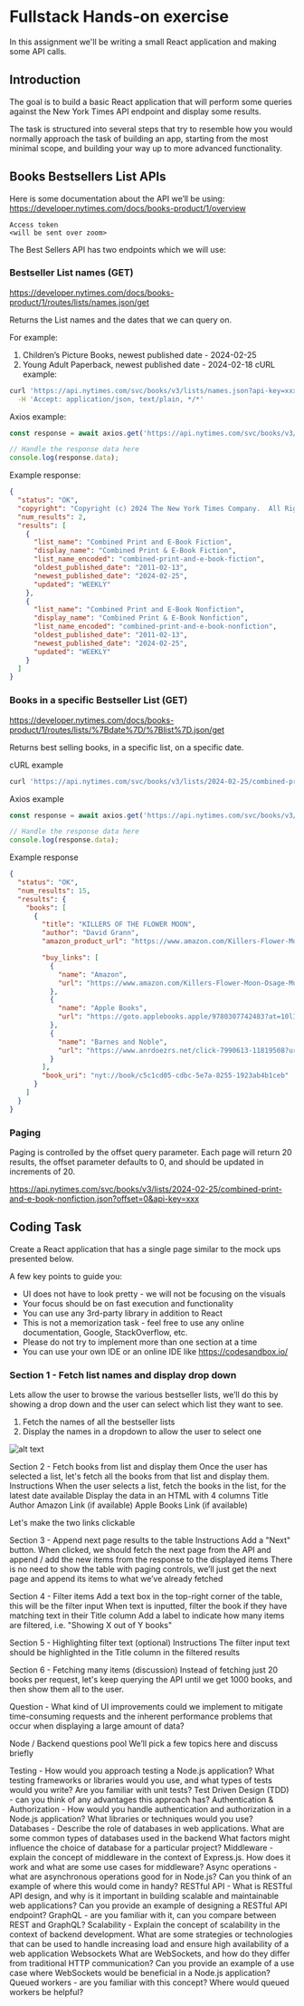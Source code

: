 # Fullstack Hands-on exercise
In this assignment we'll be writing a small React application and making some API calls.

## Introduction 
The goal is to build a basic React application that will perform some queries against the New York Times API endpoint and display some results. 
 
The task is structured into several steps that try to resemble how you would normally approach the task of building an app, starting from the most minimal scope, and building your way up to more advanced functionality. 

## Books Bestsellers List APIs
Here is some documentation about the API we’ll be using:
https://developer.nytimes.com/docs/books-product/1/overview


```
Access token
<will be sent over zoom>
```

The Best Sellers API has two endpoints which we will use:

### Bestseller List names (GET)
https://developer.nytimes.com/docs/books-product/1/routes/lists/names.json/get


Returns the List names and the dates that we can query on. 

For example:

1. Children’s Picture Books, newest published date - 2024-02-25
1. Young Adult Paperback, newest published date - 2024-02-18
cURL example:

```bash
curl 'https://api.nytimes.com/svc/books/v3/lists/names.json?api-key=xxx' \
  -H 'Accept: application/json, text/plain, */*'
```


Axios example:
```javascript
const response = await axios.get('https://api.nytimes.com/svc/books/v3/lists/names.json?api-key=xxx')

// Handle the response data here
console.log(response.data);
```

Example response:

```json
{
  "status": "OK",
  "copyright": "Copyright (c) 2024 The New York Times Company.  All Rights Reserved.",
  "num_results": 2,
  "results": [
    {
      "list_name": "Combined Print and E-Book Fiction",
      "display_name": "Combined Print & E-Book Fiction",
      "list_name_encoded": "combined-print-and-e-book-fiction",
      "oldest_published_date": "2011-02-13",
      "newest_published_date": "2024-02-25",
      "updated": "WEEKLY"
    },
    {
      "list_name": "Combined Print and E-Book Nonfiction",
      "display_name": "Combined Print & E-Book Nonfiction",
      "list_name_encoded": "combined-print-and-e-book-nonfiction",
      "oldest_published_date": "2011-02-13",
      "newest_published_date": "2024-02-25",
      "updated": "WEEKLY"
    }
  ]
}
```

### Books in a specific Bestseller List (GET)
https://developer.nytimes.com/docs/books-product/1/routes/lists/%7Bdate%7D/%7Blist%7D.json/get


Returns best selling books, in a specific list, on a specific date.

cURL example
```bash
curl 'https://api.nytimes.com/svc/books/v3/lists/2024-02-25/combined-print-and-e-book-nonfiction.json?offset=0&api-key=xxx' 
```

Axios example
```javascript
const response = await axios.get('https://api.nytimes.com/svc/books/v3/lists/2024-02-25/combined-print-and-e-book-nonfiction.json?api-key=xxx&offset=0');

// Handle the response data here
console.log(response.data);
```

Example response
```json
{
  "status": "OK",
  "num_results": 15,
  "results": {
    "books": [
      {
        "title": "KILLERS OF THE FLOWER MOON",
        "author": "David Grann",
        "amazon_product_url": "https://www.amazon.com/Killers-Flower-Moon-Osage-Murders/dp/0385534248?tag=NYTBSREV-20",

        "buy_links": [
          {
            "name": "Amazon",
            "url": "https://www.amazon.com/Killers-Flower-Moon-Osage-Murders/dp/0385534248?tag=NYTBSREV-20"
          },
          {
            "name": "Apple Books",
            "url": "https://goto.applebooks.apple/9780307742483?at=10lIEQ"
          },
          {
            "name": "Barnes and Noble",
            "url": "https://www.anrdoezrs.net/click-7990613-11819508?url=https%3A%2F%2Fwww.barnesandnoble.com%2Fw%2F%3Fean%3D9780307742483"
          }
        ],
        "book_uri": "nyt://book/c5c1cd05-cdbc-5e7a-8255-1923ab4b1ceb"
      }
    ]
  }
}
```

### Paging 

Paging is controlled by the offset query parameter. Each page will return 20 results, the offset parameter defaults to 0, and should be updated in increments of 20. 


<https://api.nytimes.com/svc/books/v3/lists/2024-02-25/combined-print-and-e-book-nonfiction.json?offset=0&api-key=xxx>


## Coding Task 
Create a React application that has a single page similar to the mock ups presented below. 
 
A few key points to guide you: 
- UI does not have to look pretty - we will not be focusing on the visuals 
- Your focus should be on fast execution and functionality 
- You can use any 3rd-party library in addition to React 
- This is not a memorization task - feel free to use any online documentation, Google, StackOverflow, etc. 
- Please do not try to implement more than one section at a time 
- You can use your own IDE or an online IDE like https://codesandbox.io/ 

### Section 1 - Fetch list names and display drop down
Lets allow the user to browse the various bestseller lists, we’ll do this by showing a drop down and the user can select which list they want to see.

1. Fetch the names of all the bestseller lists
1. Display the names in a dropdown to allow the user to select one

![alt text](./images/section1.png)

Section 2 - Fetch books from list and display them
Once the user has selected a list, let's fetch all the books from that list and display them.
Instructions 
When the user selects a list, fetch the books in the list, for the latest date available
Display the data in an HTML <table/> with 4 columns 
Title 
Author
Amazon Link (if available)
Apple Books Link (if available)


Let's make the two links clickable







 

Section 3 - Append next page results to the table
Instructions 
Add a "Next" button. When clicked, we should fetch the next page from the API and append / add the new items from the response to the displayed items
There is no need to show the table with paging controls, we’ll just get the next page and append its items to what we’ve already fetched 




Section 4 - Filter items
Add a text box in the top-right corner of the table, this will be the filter input 
When text is inputted, filter the book if they have matching text in their Title column 
Add a label to indicate how many items are filtered, i.e. "Showing X out of Y books" 




Section 5 - Highlighting filter text (optional)
Instructions 
The filter input text should be highlighted in the Title column in the filtered results 






Section 6 - Fetching many items (discussion) 
Instead of fetching just 20 books per request, let's keep querying the API until we get 1000 books, and then show them all to the user. 
 
Question - What kind of UI improvements could we implement to mitigate time-consuming requests and the inherent performance problems that occur when displaying a large amount of data? 

Node / Backend questions pool
We’ll pick a few topics here and discuss briefly


Testing - How would you approach testing a Node.js application? 
What testing frameworks or libraries would you use, and what types of tests would you write?
Are you familiar with unit tests?
Test Driven Design (TDD) - can you think of any advantages this approach has?
Authentication & Authorization - How would you handle authentication and authorization in a Node.js application? What libraries or techniques would you use?
Databases - Describe the role of databases in web applications. 
What are some common types of databases used in the backend
What factors might influence the choice of database for a particular project?
Middleware - explain the concept of middleware in the context of Express.js. How does it work and what are some use cases for middleware?
Async operations - what are asynchronous operations good for in Node.js? Can you think of an example of where this would come in handy?
RESTful API - What is RESTful API design, and why is it important in building scalable and maintainable web applications? 
Can you provide an example of designing a RESTful API endpoint?
GraphQL - are you familiar with it, can you compare between REST and GraphQL?
Scalability - Explain the concept of scalability in the context of backend development. What are some strategies or technologies that can be used to handle increasing load and ensure high availability of a web application
Websockets
What are WebSockets, and how do they differ from traditional HTTP communication? Can you provide an example of a use case where WebSockets would be beneficial in a Node.js application?
Queued workers - are you familiar with this concept? Where would queued workers be helpful?


